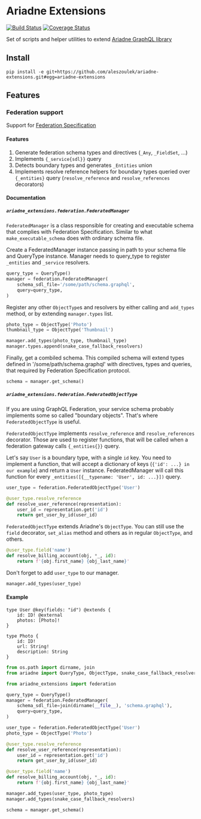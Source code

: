 # Ariadne Extensions

[![Build Status](https://travis-ci.org/aleszoulek/ariadne-extensions.svg?branch=master)](https://travis-ci.org/aleszoulek/ariadne-extensions)
[![Coverage Status](https://coveralls.io/repos/github/aleszoulek/ariadne-extensions/badge.svg?branch=black)](https://coveralls.io/github/aleszoulek/ariadne-extensions?branch=black)

Set of scripts and helper utilities to extend [Ariadne GraphQL library](https://github.com/mirumee/ariadne)

## Install

`pip install -e git+https://github.com/aleszoulek/ariadne-extensions.git#egg=ariadne-extensions`

## Features


### Federation support

Support for [Federation Specification](https://www.apollographql.com/docs/apollo-server/federation/federation-spec/)

#### Features

1. Generate federation schema types and directives (`_Any`, `_FieldSet`, ...)
1. Implements `{_service{sdl}}` query
1. Detects boundary types and generates `_Entities` union
1. Implements resolve reference helpers for boundary types queried over `{_entities}` query (`resolve_reference` and `resolve_references` decorators)


#### Documentation

##### `ariadne_extensions.federation.FederatedManager`

`FederatedManager` is a class responsible for creating and executable schema that complies with Federation Specification. Similar to what `make_executable_schema` does with ordinary schema file.

Create a FederatedManager instance passing in path to your schema file and QueryType instance. Manager needs to query_type to register `_entities` and `_service` resolvers.

``` python
query_type = QueryType()
manager = federation.FederatedManager(
    schema_sdl_file='/some/path/schema.graphql',
    query=query_type,
)
```

Register any other `ObjectType`s and resolvers by either calling and `add_types` method, or by extending `manager.types` list.

``` python
photo_type = ObjectType('Photo')
thumbnail_type = ObjectType('Thumbnail')

manager.add_types(photo_type, thumbnail_type)
manager.types.append(snake_case_fallback_resolvers)
```

Finally, get a combiled schema. This compiled schema will extend types defined in '/some/path/schema.graphql' with directives, types and queries, that required by Federation Specification protocol.

``` python
schema = manager.get_schema()
```


##### `ariadne_extensions.federation.FederatedObjectType`

If you are using GraphQL Federation, your service schema probably implements some so called "boundary objects". That's where `FederatedObjectType` is useful.

`FederatedObjectType` implements `resolve_reference` and `resolve_references` decorator. Those are used to register functions, that will be called when a federation gateway calls `{_entities{}}` query.

Let's say `User` is a boundary type, with a single `id` key. You need to implement a function, that will accept a dictionary of keys (`{'id': ...} in our example`) and return a `User` instance.
FederatedManager will call this function for every `_entities([{__typename: 'User', id: ...}])` query.

``` python
user_type = federation.FederatedObjectType('User')

@user_type.resolve_reference
def resolve_user_reference(representation):
    user_id = representation.get('id')
    return get_user_by_id(user_id)
```

`FederatedObjectType` extends Ariadne's `ObjectType`. You can still use the `field` decorator, `set_alias` method and others as in regular `ObjectType`, and others.

``` python
@user_type.field('name')
def resolve_billing_account(obj, *_, id):
    return f'{obj.first_name} {obj_last_name}'
```

Don't forget to add `user_type` to our manager.

``` python
manager.add_types(user_type)
```


#### Example

```
type User @key(fields: "id") @extends {
    id: ID! @external
    photos: [Photo]!
}

type Photo {
    id: ID!
    url: String!
    description: String
}
```

``` python
from os.path import dirname, join
from ariadne import QueryType, ObjectType, snake_case_fallback_resolvers

from ariadne_extensions import federation

query_type = QueryType()
manager = federation.FederatedManager(
    schema_sdl_file=join(dirname(__file__), 'schema.graphql'),
    query=query_type,
)

user_type = federation.FederatedObjectType('User')
photo_type = ObjectType('Photo')

@user_type.resolve_reference
def resolve_user_reference(representation):
    user_id = representation.get('id')
    return get_user_by_id(user_id)

@user_type.field('name')
def resolve_billing_account(obj, *_, id):
    return f'{obj.first_name} {obj_last_name}'

manager.add_types(user_type, photo_type)
manager.add_types(snake_case_fallback_resolvers)

schema = manager.get_schema()

```
